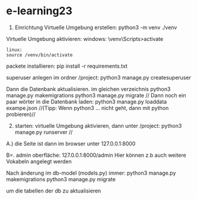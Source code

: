 # e-learning23
 
1. Einrichtung
Virtuelle Umgebung erstellen:
    python3 -m venv ./venv

Virtuelle Umgebung aktivieren:
    windows:
    \venv\Scripts>activate

    linux:
    source /venv/bin/activate

packete installieren:
    pip install -r requirements.txt

superuser anlegen 
im ordner /project:
python3 manage.py createsuperuser

Dann die Datenbank aktualisieren. im gleichen verzeichnis 
python3 manage.py makemigrations 
python3 manage.py migrate 
// Dann noch ein paar wörter in die Datenbank laden: 
python3 manage.py loaddata exampe.json 
//(Tipp: Wenn python3 ... nicht geht, dann mit python probieren)//


2. starten: 
virtuelle Umgebung aktivieren, dann unter /project: 
python3 manage.py runserver //


A.)
die Seite ist dann im browser unter 127.0.0.1:8000

B=. admin oberfläche:
127.0.0.1:8000/admin
Hier können z.b auch weitere Vokabeln angelegt werden



Nach änderung im db-model (models.py) immer:
python3 manage.py makemigrations
python3 manage.py migrate

um die tabellen der db zu aktualisieren
